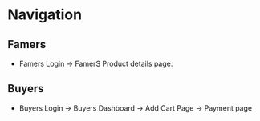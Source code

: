 # Navigation
## Famers 
- Famers Login -> FamerS Product details page.
## Buyers 
- Buyers Login -> Buyers Dashboard -> Add Cart Page -> Payment page
 